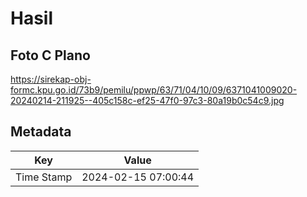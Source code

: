 # Hasil

## Foto C Plano

https://sirekap-obj-formc.kpu.go.id/73b9/pemilu/ppwp/63/71/04/10/09/6371041009020-20240214-211925--405c158c-ef25-47f0-97c3-80a19b0c54c9.jpg


## Metadata

| Key        | Value               |
| ---------- | ------------------- |
| Time Stamp | 2024-02-15 07:00:44 |



